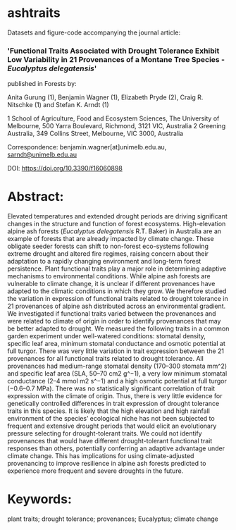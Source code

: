 # ashtraits

Datasets and figure-code accompanying the journal article:

### 'Functional Traits Associated with Drought Tolerance Exhibit Low Variability in 21 Provenances of a Montane Tree Species - _Eucalyptus delegatensis_'

published in Forests by:

Anita Gurung (1), Benjamin Wagner (1), Elizabeth Pryde (2), Craig R. Nitschke (1) and Stefan K. Arndt (1)

1 School of Agriculture, Food and Ecosystem Sciences, The University of Melbourne, 500 Yarra Boulevard, Richmond, 3121 VIC, Australia
2 Greening Australia, 349 Collins Street, Melbourne, VIC 3000, Australia

Correspondence: benjamin.wagner[at]unimelb.edu.au, sarndt@unimelb.edu.au

DOI: https://doi.org/10.3390/f16060898

# Abstract:

Elevated temperatures and extended drought periods are driving significant changes in the structure and function of forest ecosystems. High-elevation alpine ash forests (_Eucalyptus delegatensis_ R.T. Baker) in Australia are an example of forests that are already impacted by climate change. These obligate seeder forests can shift to non-forest eco-systems following extreme drought and altered fire regimes, raising concern about their adaptation to a rapidly changing environment and long-term forest persistence. Plant functional traits play a major role in determining adaptive mechanisms to environmental conditions. While alpine ash forests are vulnerable to climate change, it is unclear if different provenances have adapted to the climatic conditions in which they grow. We therefore studied the variation in expression of functional traits related to drought tolerance in 21 provenances of alpine ash distributed across an environmental gradient. We investigated if functional traits varied between the provenances and were related to climate of origin in order to identify provenances that may be better adapted to drought. We measured the following traits in a common garden experiment under well-watered conditions: stomatal density, specific leaf area, minimum stomatal conductance and osmotic potential at full turgor. There was very little variation in trait expression between the 21 provenances for all functional traits related to drought tolerance. All provenances had medium-range stomatal density (170–300 stomata mm^2) and specific leaf area (SLA, 50–70 cm2 g^−1), a very low minimum stomatal conductance (2–4 mmol m2 s^−1) and a high osmotic potential at full turgor (−0.6–0.7 MPa). There was no statistically significant correlation of trait expression with the climate of origin. Thus, there is very little evidence for genetically controlled differences in trait expression of drought tolerance traits in this species. It is likely that the high elevation and high rainfall environment of the species’ ecological niche has not been subjected to frequent and extensive drought periods that would elicit an evolutionary pressure selecting for drought-tolerant traits. We could not identify provenances that would have different drought-tolerant functional trait responses than others, potentially conferring an adaptive advantage under climate change. This has implications for using climate-adjusted provenancing to improve resilience in alpine ash forests predicted to experience more frequent and severe droughts in the future.


# Keywords: 

plant traits; drought tolerance; provenances; Eucalyptus; climate change
